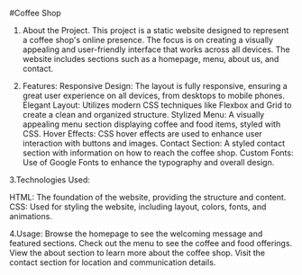 #Coffee Shop

1. About the Project.
This project is a static website designed to represent a coffee shop's online presence. The focus is on creating a visually appealing and user-friendly interface that works across all devices. The website includes sections such as a homepage, menu, about us, and contact.

2. Features:
Responsive Design: The layout is fully responsive, ensuring a great user experience on all devices, from desktops to mobile phones.
Elegant Layout: Utilizes modern CSS techniques like Flexbox and Grid to create a clean and organized structure.
Stylized Menu: A visually appealing menu section displaying coffee and food items, styled with CSS.
Hover Effects: CSS hover effects are used to enhance user interaction with buttons and images.
Contact Section: A styled contact section with information on how to reach the coffee shop.
Custom Fonts: Use of Google Fonts to enhance the typography and overall design.

3.Technologies Used:

HTML: The foundation of the website, providing the structure and content.
CSS: Used for styling the website, including layout, colors, fonts, and animations.

4.Usage:
Browse the homepage to see the welcoming message and featured sections.
Check out the menu to see the coffee and food offerings.
View the about section to learn more about the coffee shop.
Visit the contact section for location and communication details.
